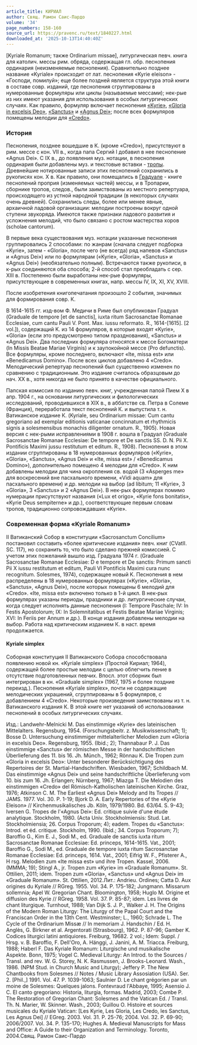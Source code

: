 ```yaml
---
article_title: КИРИАЛ
author: Свящ. Рамон Саис-Пардо
volume: '34'
page_numbers: 158-160
source_url: https://pravenc.ru/text/1840227.html
downloaded_at: '2025-10-13T14:40:40Z'
---
```


[Kyriale Romanum; также Ordinarium missae], литургическая певч. книга для католич. мессы рим. обряда, содержащая гл. обр. песнопения ординария (неизменяемые песнопения). Сравнительно позднее название «Kyriale» происходит от лат. песнопения «Kyrie eleison» - «Господи, помилуй»; еще более поздней является структура этой книги в составе совр. изданий, где песнопения сгруппированы в нумерованные формуляры или циклы (называемые мессами); нек-рые из них имеют указания для использования в особых литургических случаях. Как правило, формуляр включает песнопения [«Kyrie»](<https://pravenc.ru/text/ Kyrie .html>), [«Gloria in excelsis Deo»](<https://pravenc.ru/text/ Gloria in excelsis Deo .html>), [«Sanctus»](<https://pravenc.ru/text/ Sanctus .html>) и [«Agnus Dei»](<https://pravenc.ru/text/ Agnus Dei .html>); после всех формуляров помещены мелодии для [«Credo»](<https://pravenc.ru/text/ Credo .html>).

### История

Песнопения, позднее вошедшие в К. (кроме «Credo»), присутствуют в рим. мессе с кон. VII в., когда папа Сергий I добавил в нее песнопение «Agnus Dei». С IX в., до появления муз. нотации, в песнопения ординария были добавлены муз. и текстовые вставки - [тропы](https://pravenc.ru/text/тропы.html). Древнейшие нотированные записи этих песнопений сохранились в рукописях кон. X в. Как правило, они помещались в [Градуале](https://pravenc.ru/text/ГРАДУАЛ.html) - книге песнопений проприя (изменяемых частей) мессы, и в Тропарии, сборнике тропов, следов., были заимствованы из местного репертуара, происходящего из устной народной традиции (в некоторых случаях очень древней). Сохранились следы, более или менее явные, архаичной ладовой организации: мелодии построены вокруг одной ступени звукоряда. Имеются также признаки ладового развития и усложнения мелодий, что было связано с ростом мастерства хоров (scholae cantorum).

В первые века существования муз. нотации указанные песнопения группировались 2 способами: по жанрам (сначала следует подборка «Kyrie», затем - «Gloria», после чего (не всегда) ряд напевов «Sanctus» и «Agnus Dei») или по формулярам («Kyrie», «Gloria», «Sanctus» и «Agnus Dei») (необязательно полным). Встречаются также рукописи, в к-рых соединяются оба способа; 2-й способ стал преобладать с сер. XIII в. Постепенно были выработаны нек-рые формуляры, присутствующие в современных книгах, напр. мессы IV, IX, XI, XV, XVIII.

После изобретения книгопечатания произошло 2 события, значимых для формирования совр. К.

В 1614-1615 гг. изд-вом Ф. Медичи в Риме был опубликован Градуал (Graduale de tempore [et de sanctis], iuxta ritum Sacrosanctae Romanae Ecclesiae, cum cantu Pauli V. Pont. Max. iussu reformato. R., 1614-[1615]. [2 vol.]), cодержащий K. из 14 формуляров, в которые входят «Kyrie», «Gloria» (если это предусмотрено типом празднования), «Sanctus» и «Agnus Dei». Два последних формуляра относятся к мессе Богоматери (In Missis Beatae Mariae Virginis) и к заупокойной мессе (Pro defunctis). Все формуляры, кроме последнего, включают «Ite, missa est» или «Benedicamus Domino». После всех циклов добавлено 4 «Credo». Мелодический репертуар песнопений был существенно изменен по сравнению с традиционным. Это издание считалось образцовым до нач. XX в., хотя никогда не было принято в качестве официального.

Папская комиссия по изданию певч. книг, учрежденная папой Пием X в апр. 1904 г., на основании литургических и филологических исследований, проводившихся в XIX в., в аббатстве св. Петра в Солеме (Франция), переработала текст песнопений К. и выпустила т. н. Ватиканское издание К. (Kyriale, seu Ordinarium missae: Cum cantu gregoriano ad exemplar editionis vaticanae concinnatum et rhythmicis signis a solesmensibus monachis diligenter ornatum. R., 1905). Новая версия с нек-рыми исправлениями в 1908 г. вошла в Градуал (Graduale Sacrosanctae Romanae Ecclesiae: De tempore et De sanctis SS. D. N. Pii X. Pontificis Maximi jussu restitutum et editum. R., 1908). Песнопения в этом издании сгруппированы в 18 нумерованных формуляров («Kyrie», «Gloria», «Sanctus», «Agnus Dei» и «Ite, missa est» / «Benedicamus Domino»), дополнительно помещено 4 мелодии для «Credo». К ним добавлены мелодии для чина окропления св. водой (3 «Asperges me» для воскресений вне пасхального времени, «Vidi aquam» для пасхального времени) и др. мелодии на выбор (ad libitum; 11 «Kyrie», 3 «Gloria», 3 «Sanctus» и 2 «Agnus Dei»). В нек-рых формулярах помимо нумерации присутствуют названия («Lux et origo», «Kyrie fons bonitatis», «Kyrie Deus sempiterne» и др.), соответствующие первым словам тропов, традиционно сопровождавших «Kyrie».

### Современная форма «Kyriale Romanum»

II Ватиканский Собор в конституции «Sacrosanctum Concilium» постановил составить «более критические издания» певч. книг (CVatII. SC. 117), но сохранить то, что было сделано прежней комиссией. С учетом этих пожеланий вышло изд. Градуала 1974 г. (Graduale Sacrosanctae Romanae Ecclesiae: D
e tempore et De sanctis: Primum sancti Pii X iussu restitutum et editum, Pauli VI Pontificis Maximi cura nunc recognitum. Solesmes, 1974), содержащее новый K. Песнопения в нем распределены в 18 нумерованных формулярах («Kyrie», «Gloria», «Sanctus», «Agnus Dei»), после которых помещены 6 мелодий для «Credo». «Ite, missa est» включено только в 1-й цикл. В нек-рых формулярах указаны периоды, праздники и др. литургические случаи, когда следует исполнять данные песнопения (I: Tempore Paschale; IV: In Festis Apostolorum; IX: In Solemnitatibus et Festis Beatae Mariae Virginis; XVI: In Feriis per Annum и др.). В конце издания добавлены мелодии на выбор. Работа над критическим изданием К. в наст. время продолжается.

#### Kyriale simplex

Соборная конституция II Ватиканского Собора способствовала появлению новой кн. «Kyriale simplex» (Простой Кириал; 1964), содержащей более простые мелодии с целью облегчить пение в отсутствие подготовленных певчих. Впосл. этот сборник был интегрирован в кн. «Graduale simplex» (1967, 1975 и более поздние переизд.). Песнопения «Kyriale simplex», почти не содержащие мелодических украшений, сгруппированы в 5 формуляров, с добавлением 4 «Credo». Некоторые произведения заимствованы из т. н. Ватиканского издания К. В этой книге нет указаний об использовании песнопений в особых литургических случаях.

Изд.: Landwehr-Melnicki M. Das einstimmige «Kyrie» des lateinischen Mittelalters. Regensburg, 1954. (Forschungsbeitr. z. Musikwissenschaft; 1); Bosse D. Untersuchung einstimmiger mittelalterlicher Melodien zum «Gloria in excelsis Deo». Regensburg, 1955. (Ibid.; 2); Thannabaur P. J. Das einstimmige «Sanctus» der römischen Messe in der handschriftlichen Überlieferung des 11. bis 16. Jh. Münch., 1962; Rönnau K. Die Tropen zum «Gloria in excelsis Deo»: Unter besonderer Berücksichtigung des Repertoires der St. Martial-Handschriften. Wiesbaden, 1967; Schildbach M. Das einstimmige «Agnus Dei» und seine handschriftliche Überlieferung vom 10. bis zum 16. Jh. Erlangen; Nürnberg, 1967; Miazga T. Die Melodien des einstimmigen «Credo» del Römisch-Katholischen lateinischen Kirche. Graz, 1976; Atkinson C. M. The Earliest «Agnus Dei» Melody and Its Tropes // JAMS. 1977. Vol. 30. P. 1-19; Bjork D. A. Early Repertories of the «Kyrie Eleison» // Kirchenmusikalisches Jb. Köln, 1979/1980. Bd. 63/64. S. 9-43; Iversen G. Tropes de l'«Agnus Dei»: Ed. critique suivie d'une étude analytique. Stockholm, 1980. (Acta Univ. Stockholmiensis: Stud. Lat. Stockholmiensia; 26. Corpus Troporum; 4); eadem. Tropes du «Sanctus»: Introd. et éd. critique. Stockholm, 1990. (Ibid.; 34. Corpus Troporum; 7); Baroffio G., Kim E. J., Sodi M., ed. Graduale de sanctis iuxta ritum Sacrosanctae Romanae Ecclesiae: Ed. princeps, 1614-1615. Vat., 2001; Baroffio G., Sodi M., ed. Graduale de tempore iuxta ritum Sacrosanctae Romanae Ecclesiae: Ed. princeps, 1614. Vat., 2001; Eifrig W. F., Pfisterer A., H
rsg. Melodien zum «Ite missa est» und ihre Tropen. Kassel, 2006. (MMMA; 19); Stingl A., jr. Tropen zum «Kyrie» im «Graduale Romanum». St. Ottilien, 2011; idem. Tropen zum «Gloria», «Sanctus» und «Agnus Dei» im «Graduale Romanum». St. Ottilien, 2012.Лит.: Andrieu. Ordines; Catta D. Aux origines du Kyriale // RGreg. 1955. Vol. 34. P. 175-182; Jungmann. Missarum sollemnia; Apel W. Gregorian Chant. Bloomington, 1958; Huglo M. Origine et diffusion des Kyrie // RGreg. 1958. Vol. 37. P. 85-87; idem. Les livres de chant liturgique. Turnhout, 1988; Van Dijk S. J. P., Walker J. H. The Origins of the Modern Roman Liturgy: The Liturgy of the Papal Court and the Franciscan Order in the 13th Cent. Westminster; L., 1960; Schrade L. The Cycle of the Ordinarium Missæ // In memoriam J. Handschin / Ed. H. Anglès, G. Birkner et al. Argentorati (Strasbourg), 1962. P. 87-96; Gamber K. Codices liturgici latini antiquiores. Freiburg, 19682. 2 vol.; Idem: Suppl. / Hrsg. v. B. Baroffio, F. Dell'Oro, A. Hänggi, J. Janini, A. M. Triacca. Freiburg, 1988; Haberl F. Das Kyriale Romanum: Liturgische und musikalische Aspekte. Bonn, 1975; Vogel C. Medieval Liturgy: An Introd. to the Sources / Transl. and rev. W. G. Storey, N. K. Rasmussen, J. Brooks-Leonard. Wash., 1986. (NPM Stud. in Church Music and Liturgy); Jeffery P. The New Chantbooks from Solesmes // Notes / Music Library Assosiation (USA). Ser. 2. [Phil.,] 1991. Vol. 47. P. 1039-1063; Saulnier D. Le chant grégorien par un moine de Solesmes: Quelques jalons. Fontevraud l'Abbaye, 1995; Asensio J. C. El canto gregoriano: Historia, liturgia, formas. Madrid, 2003; Combe P. The Restoration of Gregorian Chant: Solesmes and the Vatican Ed. / Transl. Th. N. Marier, W. Skinner. Wash., 2003; Guillou O. Histoire et sources musicales du Kyriale Vatican: [Les Kyrie, Les Gloria, Les Credo, les Sanctus, Les Agnus Dei] // EGreg. 2003. Vol. 31. P. 25-76; 2004. Vol. 32. P. 69-90; 2006/2007. Vol. 34. P. 135-170; Hughes A. Medieval Manuscripts for Mass and Office: A Guide to their Organization and Terminology. Toronto, 2004.Свящ. Рамон Саис-Пардо
